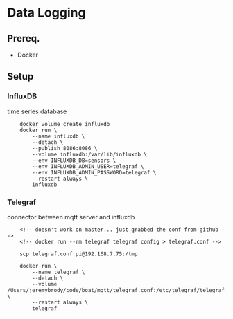 # Data Logging

## Prereq.

- Docker

## Setup

### InfluxDB
time series database

        docker volume create influxdb
        docker run \
            --name influxdb \
            --detach \
            --publish 8086:8086 \
            --volume influxdb:/var/lib/influxdb \
            --env INFLUXDB_DB=sensors \
            --env INFLUXDB_ADMIN_USER=telegraf \
            --env INFLUXDB_ADMIN_PASSWORD=telegraf \
            --restart always \
            influxdb

### Telegraf
connector between mqtt server and influxdb

        <!-- doesn't work on master... just grabbed the conf from github -->
        <!-- docker run --rm telegraf telegraf config > telegraf.conf -->

        scp telegraf.conf pi@192.168.7.75:/tmp 

        docker run \
            --name telegraf \
            --detach \
            --volume /Users/jeremybrody/code/boat/mqtt/telegraf.conf:/etc/telegraf/telegraf.conf:ro \
            --restart always \
            telegraf


